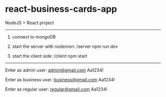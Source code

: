 
# react-business-cards-app

 NodeJS + React project
***********************************************
1. connect to mongoDB

2. start the server with nodemon: /server npm run dev

3. start the client side:  /client npm start

***********************************************
Enter as admin user:
admin@gmail.com
Aa1234!

Enter as business user:
business@gmail.com
Aa1234!

Enter as regular user:
regular@gmail.com
Aa1234!
